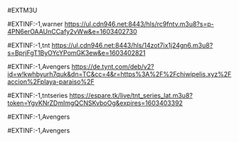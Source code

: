 #EXTM3U


#EXTINF:-1,warner
https://ul.cdn946.net:8443/hls/rc9fntv.m3u8?s=p-4PN6erOAAUnCCafy2vWw&e=1603402730

#EXTINF:-1,tnt
https://ul.cdn946.net:8443/hls/14zot7ix1j24gn6.m3u8?s=BprjFgT1ByOYcYPomGK3ew&e=1603402821

#EXTINF:-1,Avengers
https://de.tynt.com/deb/v2?id=w!kwhbyurh7quk&dn=TC&cc=4&r=https%3A%2F%2Fchiwipelis.xyz%2Faccion%2Fplaya-paraiso%2F

#EXTINF:-1,tntseries
https://espare.tk/live/tnt_series_lat.m3u8?token=YgvKNrZDmImgQCNSKvboOg&expires=1603403392

#EXTINF:-1,Avengers

#EXTINF:-1,Avengers
